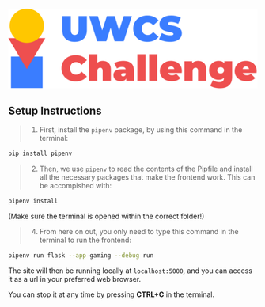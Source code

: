 ![UWCS Challenge Logo](gaming/static/challenge_logo.svg)

## Setup Instructions

> 1. First, install the `pipenv` package, by using this command in the terminal:

```sh
pip install pipenv
```

> 2. Then, we use `pipenv` to read the contents of the Pipfile and install all the necessary packages that make the frontend work. This can be accompished with:

```sh
pipenv install
```

(Make sure the terminal is opened within the correct folder!)

> 4. From here on out, you only need to type this command in the terminal to run the frontend:

```sh
pipenv run flask --app gaming --debug run
```

The site will then be running locally at `localhost:5000`, and you can access it as a url in your preferred web browser.

You can stop it at any time by pressing **CTRL+C** in the terminal.
